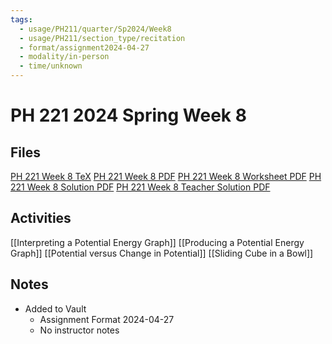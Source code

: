 ```yaml
---
tags:
  - usage/PH211/quarter/Sp2024/Week8
  - usage/PH211/section_type/recitation
  - format/assignment2024-04-27
  - modality/in-person
  - time/unknown
---
```

# PH 221 2024 Spring Week 8
## Files
[PH 221 Week 8 TeX](PH_221_Week_8.tex)
[PH 221 Week 8 PDF](PH_221_Week_8.pdf)
[PH 221 Week 8 Worksheet PDF](PH_221_Week_8-Worksheet.pdf)
[PH 221 Week 8 Solution PDF](PH_221_Week_8-Solution.pdf)
[PH 221 Week 8 Teacher Solution PDF](PH_221_Week_8-Teacher_Solution.pdf)
## Activities
[[Interpreting a Potential Energy Graph]]
[[Producing a Potential Energy Graph]]
[[Potential versus Change in Potential]]
[[Sliding Cube in a Bowl]]
## Notes
* Added to Vault
	* Assignment Format 2024-04-27
	* No instructor notes